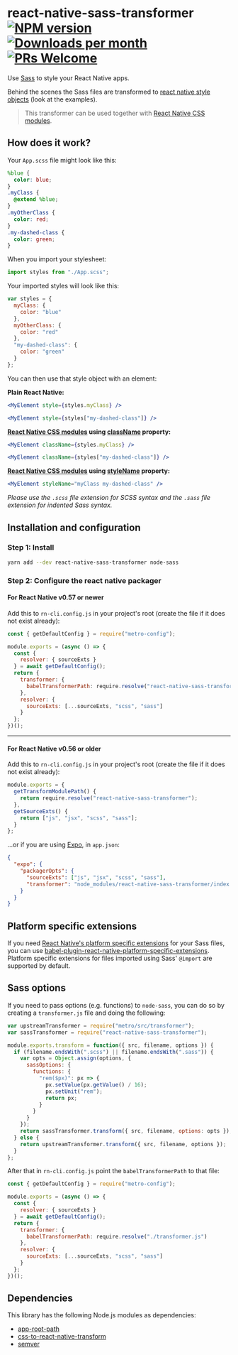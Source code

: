 # react-native-sass-transformer [![NPM version](http://img.shields.io/npm/v/react-native-sass-transformer.svg)](https://www.npmjs.org/package/react-native-sass-transformer) [![Downloads per month](https://img.shields.io/npm/dm/react-native-sass-transformer.svg)](http://npmcharts.com/compare/react-native-sass-transformer?periodLength=30) [![PRs Welcome](https://img.shields.io/badge/PRs-welcome-brightgreen.svg)](https://egghead.io/courses/how-to-contribute-to-an-open-source-project-on-github)

Use [Sass](https://sass-lang.com/) to style your React Native apps.

Behind the scenes the Sass files are transformed to [react native style objects](https://facebook.github.io/react-native/docs/style.html) (look at the examples).

> This transformer can be used together with [React Native CSS modules](https://github.com/kristerkari/react-native-css-modules).

## How does it work?

Your `App.scss` file might look like this:

```scss
%blue {
  color: blue;
}
.myClass {
  @extend %blue;
}
.myOtherClass {
  color: red;
}
.my-dashed-class {
  color: green;
}
```

When you import your stylesheet:

```js
import styles from "./App.scss";
```

Your imported styles will look like this:

```js
var styles = {
  myClass: {
    color: "blue"
  },
  myOtherClass: {
    color: "red"
  },
  "my-dashed-class": {
    color: "green"
  }
};
```

You can then use that style object with an element:

**Plain React Native:**

```jsx
<MyElement style={styles.myClass} />

<MyElement style={styles["my-dashed-class"]} />
```

**[React Native CSS modules](https://github.com/kristerkari/react-native-css-modules) using [className](https://github.com/kristerkari/babel-plugin-react-native-classname-to-style) property:**

```jsx
<MyElement className={styles.myClass} />

<MyElement className={styles["my-dashed-class"]} />
```

**[React Native CSS modules](https://github.com/kristerkari/react-native-css-modules) using [styleName](https://github.com/kristerkari/babel-plugin-react-native-stylename-to-style) property:**

```jsx
<MyElement styleName="myClass my-dashed-class" />
```

_Please use the `.scss` file extension for SCSS syntax and the `.sass` file extension for indented Sass syntax._

## Installation and configuration

### Step 1: Install

```sh
yarn add --dev react-native-sass-transformer node-sass
```

### Step 2: Configure the react native packager

#### For React Native v0.57 or newer

Add this to `rn-cli.config.js` in your project's root (create the file if it does not exist already):

```js
const { getDefaultConfig } = require("metro-config");

module.exports = (async () => {
  const {
    resolver: { sourceExts }
  } = await getDefaultConfig();
  return {
    transformer: {
      babelTransformerPath: require.resolve("react-native-sass-transformer")
    },
    resolver: {
      sourceExts: [...sourceExts, "scss", "sass"]
    }
  };
})();
```

---

#### For React Native v0.56 or older

Add this to `rn-cli.config.js` in your project's root (create the file if it does not exist already):

```js
module.exports = {
  getTransformModulePath() {
    return require.resolve("react-native-sass-transformer");
  },
  getSourceExts() {
    return ["js", "jsx", "scss", "sass"];
  }
};
```

...or if you are using [Expo](https://expo.io/), in `app.json`:

```json
{
  "expo": {
    "packagerOpts": {
      "sourceExts": ["js", "jsx", "scss", "sass"],
      "transformer": "node_modules/react-native-sass-transformer/index.js"
    }
  }
}
```

## Platform specific extensions

If you need [React Native's platform specific extensions](https://facebook.github.io/react-native/docs/platform-specific-code.html#platform-specific-extensions) for your Sass files, you can use [babel-plugin-react-native-platform-specific-extensions](https://github.com/kristerkari/babel-plugin-react-native-platform-specific-extensions). Platform specific extensions for files imported using Sass' `@import` are supported by default.

## Sass options

If you need to pass options (e.g. functions) to `node-sass`, you can do so by creating a `transformer.js` file and doing the following:

```js
var upstreamTransformer = require("metro/src/transformer");
var sassTransformer = require("react-native-sass-transformer");

module.exports.transform = function({ src, filename, options }) {
  if (filename.endsWith(".scss") || filename.endsWith(".sass")) {
    var opts = Object.assign(options, {
      sassOptions: {
        functions: {
          "rem($px)": px => {
            px.setValue(px.getValue() / 16);
            px.setUnit("rem");
            return px;
          }
        }
      }
    });
    return sassTransformer.transform({ src, filename, options: opts });
  } else {
    return upstreamTransformer.transform({ src, filename, options });
  }
};
```

After that in `rn-cli.config.js` point the `babelTransformerPath` to that file:

```js
const { getDefaultConfig } = require("metro-config");

module.exports = (async () => {
  const {
    resolver: { sourceExts }
  } = await getDefaultConfig();
  return {
    transformer: {
      babelTransformerPath: require.resolve("./transformer.js")
    },
    resolver: {
      sourceExts: [...sourceExts, "scss", "sass"]
    }
  };
})();
```

## Dependencies

This library has the following Node.js modules as dependencies:

- [app-root-path](https://github.com/inxilpro/node-app-root-path)
- [css-to-react-native-transform](https://github.com/kristerkari/css-to-react-native-transform)
- [semver](https://github.com/npm/node-semver#readme)
